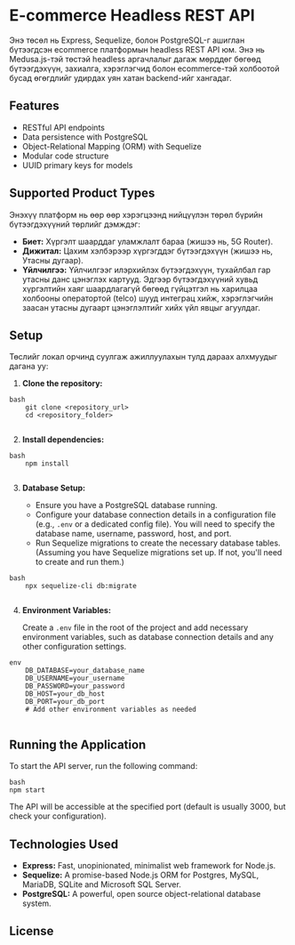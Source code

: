 # E-commerce Headless REST API

Энэ төсөл нь Express, Sequelize, болон PostgreSQL-г ашиглан бүтээгдсэн ecommerce платформын headless REST API юм. Энэ нь Medusa.js-тэй төстэй headless аргачлалыг дагаж мөрддөг бөгөөд бүтээгдэхүүн, захиалга, хэрэглэгчид болон ecommerce-тэй холбоотой бусад өгөгдлийг удирдах уян хатан backend-ийг хангадаг.

## Features

*   RESTful API endpoints
*   Data persistence with PostgreSQL
*   Object-Relational Mapping (ORM) with Sequelize
*   Modular code structure
*   UUID primary keys for models

## Supported Product Types

Энэхүү платформ нь өөр өөр хэрэгцээнд нийцүүлэн төрөл бүрийн бүтээгдэхүүний төрлийг дэмждэг:

*   **Биет:** Хүргэлт шаарддаг уламжлалт бараа (жишээ нь, 5G Router).
*   **Дижитал:** Цахим хэлбэрээр хүргэгддэг бүтээгдэхүүн (жишээ нь, Утасны дугаар).
*   **Үйлчилгээ:** Үйлчилгээг илэрхийлэх бүтээгдэхүүн, тухайлбал гар утасны данс цэнэглэх картууд. Эдгээр бүтээгдэхүүний хувьд хүргэлтийн хаяг шаардлагагүй бөгөөд гүйцэтгэл нь харилцаа холбооны оператортой (telco) шууд интеграц хийж, хэрэглэгчийн заасан утасны дугаарт цэнэглэлтийг хийх үйл явцыг агуулдаг.

## Setup

Төслийг локал орчинд суулгаж ажиллуулахын тулд дараах алхмуудыг дагана уу:

1.  **Clone the repository:**

    
```
bash
    git clone <repository_url>
    cd <repository_folder>
    
```
2.  **Install dependencies:**
```
bash
    npm install
    
```
3.  **Database Setup:**

    *   Ensure you have a PostgreSQL database running.
    *   Configure your database connection details in a configuration file (e.g., `.env` or a dedicated config file). You will need to specify the database name, username, password, host, and port.
    *   Run Sequelize migrations to create the necessary database tables. (Assuming you have Sequelize migrations set up. If not, you'll need to create and run them.)

    
```
bash
    npx sequelize-cli db:migrate
    
```
4.  **Environment Variables:**

    Create a `.env` file in the root of the project and add necessary environment variables, such as database connection details and any other configuration settings.
```
env
    DB_DATABASE=your_database_name
    DB_USERNAME=your_username
    DB_PASSWORD=your_password
    DB_HOST=your_db_host
    DB_PORT=your_db_port
    # Add other environment variables as needed
    
```
## Running the Application

To start the API server, run the following command:
```
bash
npm start
```
The API will be accessible at the specified port (default is usually 3000, but check your configuration).

## Technologies Used

*   **Express:** Fast, unopinionated, minimalist web framework for Node.js.
*   **Sequelize:** A promise-based Node.js ORM for Postgres, MySQL, MariaDB, SQLite and Microsoft SQL Server.
*   **PostgreSQL:** A powerful, open source object-relational database system.

## License
